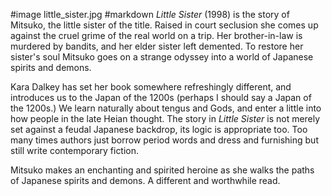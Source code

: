 #image	little_sister.jpg
#markdown
*Little Sister* (1998) is the story of Mitsuko, the little sister
of the title.  Raised in court seclusion she comes up against
the cruel grime of the real world on a trip.  Her brother-in-law is
murdered by bandits, and her elder sister left demented.  To restore
her sister's soul Mitsuko goes on a strange odyssey into a world
of Japanese spirits and demons.

Kara Dalkey has set her book somewhere refreshingly different,
and introduces us to the Japan of the 1200s (perhaps I should say
a Japan of the 1200s.)  We learn naturally about tengus and
Gods, and enter a little into how people in the late Heian thought.
The story in *Little Sister* is not merely set against a feudal
Japanese backdrop, its logic is appropriate too.  Too many times
authors just borrow period words and dress and furnishing but
still write contemporary fiction.

Mitsuko makes an enchanting and spirited heroine as she walks
the paths of Japanese spirits and demons.  A different and
worthwhile read.

